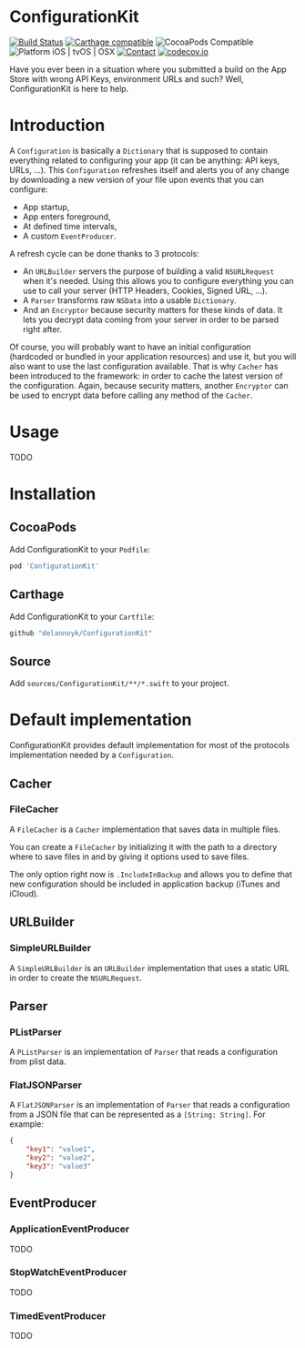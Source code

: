 ConfigurationKit
================

[![Build Status](https://travis-ci.org/delannoyk/ConfigurationKit.svg)](https://travis-ci.org/delannoyk/ConfigurationKit)
[![Carthage compatible](https://img.shields.io/badge/Carthage-compatible-4BC51D.svg?style=flat)](https://github.com/Carthage/Carthage)
![CocoaPods Compatible](https://img.shields.io/cocoapods/v/ConfigurationKit.svg)
![Platform iOS | tvOS | OSX](https://img.shields.io/badge/platform-iOS%20%7C%20tvOS%20%7C%20OSX-lightgrey.svg)
[![Contact](https://img.shields.io/badge/contact-%40kdelannoy-blue.svg)](https://twitter.com/kdelannoy)
[![codecov.io](https://codecov.io/github/delannoyk/ConfigurationKit/coverage.svg?branch=master)](https://codecov.io/github/delannoyk/ConfigurationKit?branch=master)

Have you ever been in a situation where you submitted a build on the App Store with
wrong API Keys, environment URLs and such? Well, ConfigurationKit is here to help.

# Introduction
A `Configuration` is basically a `Dictionary` that is supposed to contain
everything related to configuring your app (it can be anything: API keys, URLs, ...).
This `Configuration` refreshes itself and alerts you of any change by
downloading a new version of your file upon events that you can configure:

* App startup,
* App enters foreground,
* At defined time intervals,
* A custom `EventProducer`.

A refresh cycle can be done thanks to 3 protocols:

* An `URLBuilder` servers the purpose of building a valid `NSURLRequest`
when it's needed. Using this allows you to configure everything you can use to
call your server (HTTP Headers, Cookies, Signed URL, ...).
* A `Parser` transforms raw `NSData` into a usable `Dictionary`.
* And an `Encryptor` because security matters for these kinds of data. It lets
you decrypt data coming from your server in order to be parsed right after.

Of course, you will probably want to have an initial configuration (hardcoded or
bundled in your application resources) and use it, but you will also want to
use the last configuration available. That is why `Cacher` has been introduced
to the framework: in order to cache the latest version of the configuration.
Again, because security matters, another `Encryptor` can be used to encrypt data
before calling any method of the `Cacher`.

# Usage

TODO

# Installation

## CocoaPods

Add ConfigurationKit to your `Podfile`:
```ruby
pod 'ConfigurationKit'
```

## Carthage

Add ConfigurationKit to your `Cartfile`:
```ruby
github "delannoyk/ConfigurationKit"
```

## Source

Add `sources/ConfigurationKit/**/*.swift` to your project.

# Default implementation
ConfigurationKit provides default implementation for most of the protocols
implementation needed by a `Configuration`.

## Cacher
### FileCacher
A `FileCacher` is a `Cacher` implementation that saves data in multiple files.

You can create a `FileCacher` by initializing it with the path to a directory
where to save files in and by giving it options used to save files.

The only option right now is `.IncludeInBackup` and allows you to define that
new configuration should be included in application backup (iTunes and iCloud).

## URLBuilder
### SimpleURLBuilder
A `SimpleURLBuilder` is an `URLBuilder` implementation that uses a static URL in
order to create the `NSURLRequest`.

## Parser
### PListParser
A `PListParser` is an implementation of `Parser` that reads a configuration from
plist data.

### FlatJSONParser
A `FlatJSONParser` is an implementation of `Parser` that reads a configuration
from a JSON file that can be represented as a `[String: String]`. For example:
```json
{
    "key1": "value1",
    "key2": "value2",
    "key3": "value3"
}
```

## EventProducer
### ApplicationEventProducer

TODO

### StopWatchEventProducer

TODO

### TimedEventProducer

TODO
